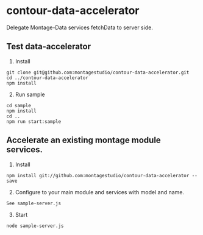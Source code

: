 # contour-data-accelerator

Delegate Montage-Data services fetchData to server side.

## Test data-accelerator

1. Install
```
git clone git@github.com:montagestudio/contour-data-accelerator.git
cd ../contour-data-accelerator
npm install 
```

2. Run sample
```
cd sample
npm install
cd ..
npm run start:sample
```

## Accelerate an existing montage module services.

1. Install 
```
npm install git://github.com:montagestudio/contour-data-accelerator --save
```

2. Configure to your main module and services with model and name.
```
See sample-server.js
```

3. Start 

```
node sample-server.js
```
